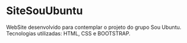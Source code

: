 # SiteSouUbuntu
WebSite desenvolvido para contemplar o projeto do grupo Sou Ubuntu. Tecnologias utilizadas: HTML, CSS e BOOTSTRAP.
